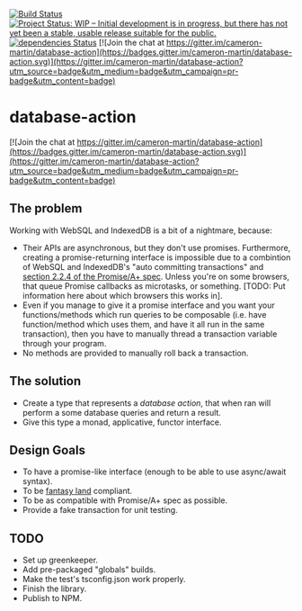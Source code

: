 [![Build Status](https://travis-ci.org/cameron-martin/database-action.svg?branch=master)](https://travis-ci.org/cameron-martin/database-action)
[![Project Status: WIP – Initial development is in progress, but there has not yet been a stable, usable release suitable for the public.](http://www.repostatus.org/badges/latest/wip.svg)](http://www.repostatus.org/#wip)
[![dependencies Status](https://david-dm.org/cameron-martin/database-action/status.svg)](https://david-dm.org/cameron-martin/database-action)
[![Join the chat at https://gitter.im/cameron-martin/database-action](https://badges.gitter.im/cameron-martin/database-action.svg)](https://gitter.im/cameron-martin/database-action?utm_source=badge&utm_medium=badge&utm_campaign=pr-badge&utm_content=badge)

# database-action

[![Join the chat at https://gitter.im/cameron-martin/database-action](https://badges.gitter.im/cameron-martin/database-action.svg)](https://gitter.im/cameron-martin/database-action?utm_source=badge&utm_medium=badge&utm_campaign=pr-badge&utm_content=badge)

## The problem

Working with WebSQL and IndexedDB is a bit of a nightmare, because:
    
* Their APIs are asynchronous, but they don't use promises. Furthermore, creating a promise-returning interface is impossible due to a combintion of WebSQL and IndexedDB's "auto committing transactions" and [section 2.2.4 of the Promise/A+ spec][promise-violation]. Unless you're on some browsers, that queue Promise callbacks as microtasks, or something. [TODO: Put information here about which browsers this works in].
* Even if you manage to give it a promise interface and you want your functions/methods which run queries to be composable (i.e. have function/method which uses them, and have it all run in the same transaction), then you have to manually thread a transaction variable through your program.
* No methods are provided to manually roll back a transaction.

## The solution

* Create a type that represents a _database action_, that when ran will perform a some database queries and return a result.
* Give this type a monad, applicative, functor interface.


## Design Goals

* To have a promise-like interface (enough to be able to use async/await syntax).
* To be [fantasy land][fantasy-land] compliant.
* To be as compatible with Promise/A+ spec as possible.
* Provide a fake transaction for unit testing.

## TODO

* Set up greenkeeper.
* Add pre-packaged "globals" builds.
* Make the test's tsconfig.json work properly.
* Finish the library.
* Publish to NPM.

[promise-violation]: https://promisesaplus.com/#point-34
[fantasy-land]: https://github.com/fantasyland/fantasy-land